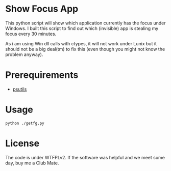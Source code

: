 # Show Focus App
This python script will show which application currently has the focus 
under Windows.
I built this script to find out which (invisible) app is stealing my
focus every 30 minutes.

As i am using Win dll calls with ctypes, it will not work under Lunix but 
it should not be a big deal(tm) to fix this (even though you might not know the 
problem anyway).

# Prerequirements

- [psutils](http://code.google.com/p/psutil/downloads/list)

# Usage

    python ./getfg.py

# License

The code is under WTFPLv2. If the software was helpful and we meet some day,
buy me a Club Mate.
